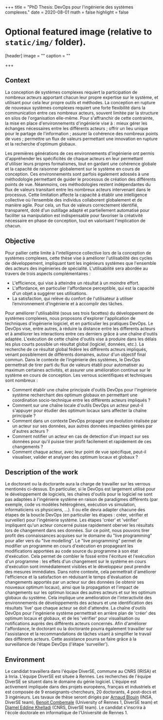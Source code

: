 +++
title = "PhD Thesis: DevOps pour l'ingénierie des systèmes complexes."
date = 2020-08-01
math = false
highlight = false

# Optional featured image (relative to `static/img/` folder).
[header]
image = ""
caption = ""

+++

## Context

La conception de systèmes complexes requiert la participation de nombreux acteurs apportant chacun leur propre expertise sur le système, et utilisant pour cela leur propre outils et méthodes. La conception en rupture de nouveaux systèmes complexes requiert une forte flexibilité dans la communication entre ces nombreux acteurs, souvent limitée par la structure en silos de l'organisation elle-même. Pour s'affranchir de cette contrainte, la mise en place d'environnements d'ingénierie vise à : mieux gérer les échanges nécessaires entre les différents acteurs ; offrir un lieu unique pour le partage de l'information ; assurer la cohérence des nombreux points de vues ; permettre un flux de valeurs permettant une innovation en rupture et la recherche d'optimum globaux.

Les premières générations de ces environnements d'ingénierie ont permis d'appréhender les spécificités de chaque acteurs en leur permettant d'utiliser leurs propres formalismes, tout en gardant une cohérence globale et la capacité de raisonner globalement sur le système en cours de conception. Ces environnements sont parfois également adossés à une méthodologie permettant de guider le processus de création des différents points de vue. Néanmoins, ces méthodologies restent indépendantes du flux de valeurs transitant entre les nombreux acteurs intervenant dans le processus. Cette limitation affecte la capacité à établir une intelligence collective où l’ensemble des individus collaborent globalement et de manière agile. Pour cela, un flux de valeurs correctement identifié, transparent, doté d'un outillage adapté et partiellement automatisé pour faciliter sa manipulation est indispensable pour favoriser la créativité nécessaire en phase de conception, tout en valorisant l'implication de chacun.

## Objective

Pour pallier cette limite à l'intelligence collective lors de la conception de systèmes complexes, cette thèse vise à améliorer l'utilisabilité des cycles de développement, impliquant tant les ingénieurs systèmes que l'ensemble des acteurs des ingénieries de spécialité. L'utilisabilité sera abordée au travers de trois aspects complémentaires :
- L'efficience, qui vise à atteindre un résultat à un moindre effort.
- L'affordance, en particulier l'affordance perceptible, qui est la capacité d'un objet a suggérer ses utilisations. 
- La satisfaction, qui relève du confort de l'utilisateur à utiliser l’environnement d'ingénierie et à accomplir des tâches.

Pour améliorer l'utilisabilité (sous ses trois facettes) du développement de systèmes complexes, nous proposons d'explorer l'application de techniques d'ingénierie logiciel, et en particulier les pratiques DevOps.
Le DevOps vise, entre autres, à réduire la distance entre les differents acteurs et à améliorer les interactions entre ces derniers grâce à une chaîne d'outils adaptée. L'exécution de cette chaîne d'outils vise à produire dans les délais les plus courts possible un résultat global (logiciel, données, etc.). La recherche de ce résultat global fédère les différents acteurs impliqués, venant possiblement de différents domaines, autour d'un objectif final commun.
Dans le contexte de l’ingénierie des systèmes, le DevOps permettrait de tirer parti du flux de valeurs établi pour automatiser au maximum certaines activités, et assurer une amélioration continue sur le système en cours de conception. 
Les verrous scientifiques et techniques sont nombreux :
- Comment établir une chaîne principale d'outils DevOps pour l'ingénierie système recherchant des optimum globaux en permettant une coordination socio-technique entre les différents acteurs impliqués ?
- Comment sur une chaîne locale d'outils DevOps un acteur peut-il s'appuyer pour étudier des optimum locaux sans affecter la chaîne principale ?
- Comment dans un contexte DevOps propager une évolution réalisée par un acteur sur ses données, aux autres données impactées gérées par d'autres acteurs ?
- Comment notifier un acteur en cas de detection d'un impact sur ses données pour qu'il puisse tirer profit facilement et rapidement de ces changements ?
- Comment chaque acteur, avec leur point de vue spécifique, peut-il visualiser, valider et analyser des optimum locaux et globaux ?

## Description of the work

Le doctorant ou la doctorante aura la charge de travailler sur les verrous mentionés ci-dessus. En particulier, si le DevOps est largement utilisé pour le développement de logiciels, les chaînes d'outils pour le logiciel ne sont pas adaptées à l'ingénierie système en raison de paradigmes différents (par exemple, code vs modèles hétérogènes, exécution vs simulation, informaticiens vs physiciens, ...). Il ou elle devra adapter chacune des étapes de la boucle DevOps (en particulier les étapes : créer, vérifier et surveiller) pour l'ingénierie système.
Les étapes 'créer' et 'vérifier' impliquent qu'un acteur concerné puisse rapidement oberver les résultats lors de changement dans ses données. Sur ce point, nous pouvons tirer profit des connaissances acquises sur le domaine du "live programming" pour aller vers du "live modelling". Le "live programming" permet de modifier un programme en cours d'exécution en propageant les modifications apportées au code source du programme à son état d'exécution. Cela permet de combler le fossé entre l'écriture et l'exécution d'un programme : les effets d'un changement sur le système en cours d'exécution sont immédiatement visibles et le développeur peut prendre des mesures immédiates. Dans notre contexte, cela permettrait d'améliorer l'efficience et la satisfaction en réduisant le temps d'évaluation de changements apportés par un acteur sur des données (ie obtenir ses nouveaux optimum locaux), ainsi que la propagation et l'impact de changements sur les optimun locaux des autres acteurs et sur les optimum globaux du système. 
Cela implique une amélioration de l'interactivité des environnements de développements des acteurs et une identification des résultats 'live' que chaque acteur se doit d'attendre. La chaîne d'outils DevOps pour l'ingénierie système permettrait en arrière plan de 'créer' des optimum locaux et globaux, et de les 'vérifier' pour visualisation ou notifications auprès des différents acteurs concernés.
Afin d'améliorer l'affordance, le doctorant ou la doctorante pourra également travailler sur l'assistance et la recommandations de tâches visant à simplifier le travail des différents acteurs. Cette assistance pourra se faire grâce à la surveillance de l'étape DevOps (l'étape 'surveiller').


## Environment

Le candidat travaillera dans l'équipe DiverSE, commune au CNRS (IRISA) et à Inria. L'équipe DiverSE est située à Rennes. Les recherches de l'équipe DiverSE se situent dans le domaine du génie logiciel. L'équipe est activement impliquée dans des projets européens, français et industriels et est composée de 9 enseignants-chercheurs, 20 doctorants, 4 post-docs et 3 ingénieurs. Les tavaux de thèse seront dirigés par [Arnaud Blouin](https://people.irisa.fr/Arnaud.Blouin/) (INSA, DiverSE team), [Benoit Combemale](https://people.irisa.fr/Benoit.Combemale) (University of Rennes 1, DiverSE team) et [Djamel Eddine Khelladi](http://people.irisa.fr/Djamel-Eddine.Khelladi/) (CNRS, DiverSE team). Le candidat s'inscrira à l'école doctorale en informatique de l'Université de Rennes 1.